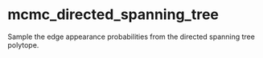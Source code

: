 mcmc_directed_spanning_tree
===========================

Sample the edge appearance probabilities from the directed spanning tree polytope.

